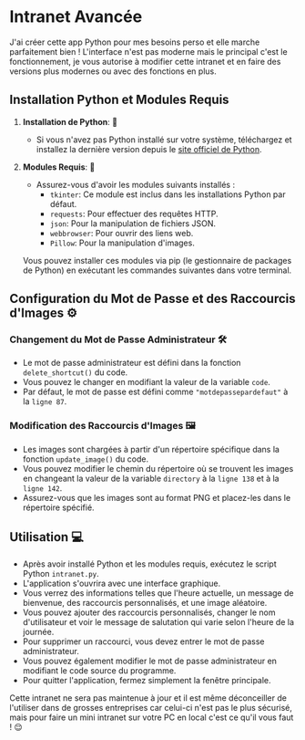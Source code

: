 # Intranet Avancée

J'ai créer cette app Python pour mes besoins perso et elle marche parfaitement bien ! L'interface n'est pas moderne mais le principal c'est le fonctionnement, je vous autorise à modifier cette intranet et en faire des versions plus modernes ou avec des fonctions en plus.

## Installation Python et Modules Requis

1. **Installation de Python**: 🐍
   - Si vous n'avez pas Python installé sur votre système, téléchargez et installez la dernière version depuis le [site officiel de Python](https://www.python.org/downloads/).

2. **Modules Requis**: 🧩
   - Assurez-vous d'avoir les modules suivants installés :
     - `tkinter`: Ce module est inclus dans les installations Python par défaut.
     - `requests`: Pour effectuer des requêtes HTTP.
     - `json`: Pour la manipulation de fichiers JSON.
     - `webbrowser`: Pour ouvrir des liens web.
     - `Pillow`: Pour la manipulation d'images.

   Vous pouvez installer ces modules via pip (le gestionnaire de packages de Python) en exécutant les commandes suivantes dans votre terminal.


## Configuration du Mot de Passe et des Raccourcis d'Images ⚙️

### Changement du Mot de Passe Administrateur 🛠️
- Le mot de passe administrateur est défini dans la fonction `delete_shortcut()` du code.
- Vous pouvez le changer en modifiant la valeur de la variable `code`.
- Par défaut, le mot de passe est défini comme `"motdepassepardefaut"` à la `ligne 87`.

### Modification des Raccourcis d'Images 🖼️
- Les images sont chargées à partir d'un répertoire spécifique dans la fonction `update_image()` du code.
- Vous pouvez modifier le chemin du répertoire où se trouvent les images en changeant la valeur de la variable `directory` à la `ligne 138` et à la `ligne 142`.
- Assurez-vous que les images sont au format PNG et placez-les dans le répertoire spécifié.

## Utilisation 💻
- Après avoir installé Python et les modules requis, exécutez le script Python `intranet.py`.
- L'application s'ouvrira avec une interface graphique.
- Vous verrez des informations telles que l'heure actuelle, un message de bienvenue, des raccourcis personnalisés, et une image aléatoire.
- Vous pouvez ajouter des raccourcis personnalisés, changer le nom d'utilisateur et voir le message de salutation qui varie selon l'heure de la journée.
- Pour supprimer un raccourci, vous devez entrer le mot de passe administrateur.
- Vous pouvez également modifier le mot de passe administrateur en modifiant le code source du programme.
- Pour quitter l'application, fermez simplement la fenêtre principale.

Cette intranet ne sera pas maintenue à jour et il est même déconceiller de l'utiliser dans de grosses entreprises car celui-ci n'est pas le plus sécurisé, mais pour faire un mini intranet sur votre PC en local c'est ce qu'il vous faut ! 😌
